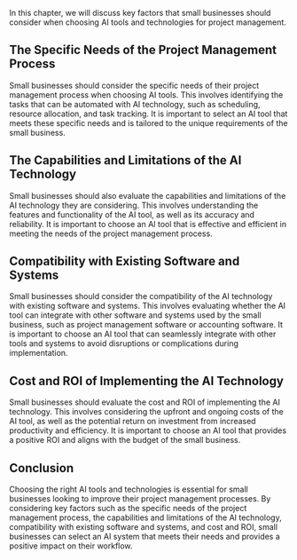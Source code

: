 

In this chapter, we will discuss key factors that small businesses should consider when choosing AI tools and technologies for project management.

The Specific Needs of the Project Management Process
----------------------------------------------------

Small businesses should consider the specific needs of their project management process when choosing AI tools. This involves identifying the tasks that can be automated with AI technology, such as scheduling, resource allocation, and task tracking. It is important to select an AI tool that meets these specific needs and is tailored to the unique requirements of the small business.

The Capabilities and Limitations of the AI Technology
-----------------------------------------------------

Small businesses should also evaluate the capabilities and limitations of the AI technology they are considering. This involves understanding the features and functionality of the AI tool, as well as its accuracy and reliability. It is important to choose an AI tool that is effective and efficient in meeting the needs of the project management process.

Compatibility with Existing Software and Systems
------------------------------------------------

Small businesses should consider the compatibility of the AI technology with existing software and systems. This involves evaluating whether the AI tool can integrate with other software and systems used by the small business, such as project management software or accounting software. It is important to choose an AI tool that can seamlessly integrate with other tools and systems to avoid disruptions or complications during implementation.

Cost and ROI of Implementing the AI Technology
----------------------------------------------

Small businesses should evaluate the cost and ROI of implementing the AI technology. This involves considering the upfront and ongoing costs of the AI tool, as well as the potential return on investment from increased productivity and efficiency. It is important to choose an AI tool that provides a positive ROI and aligns with the budget of the small business.

Conclusion
----------

Choosing the right AI tools and technologies is essential for small businesses looking to improve their project management processes. By considering key factors such as the specific needs of the project management process, the capabilities and limitations of the AI technology, compatibility with existing software and systems, and cost and ROI, small businesses can select an AI system that meets their needs and provides a positive impact on their workflow.
